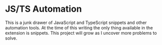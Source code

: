 # JS/TS Automation #

This is a junk drawer of JavaScript and TypeScript snippets and other automation tools. At the time of this writing the only thing available in the extension is snippets. This project will grow as I uncover more problems to solve.